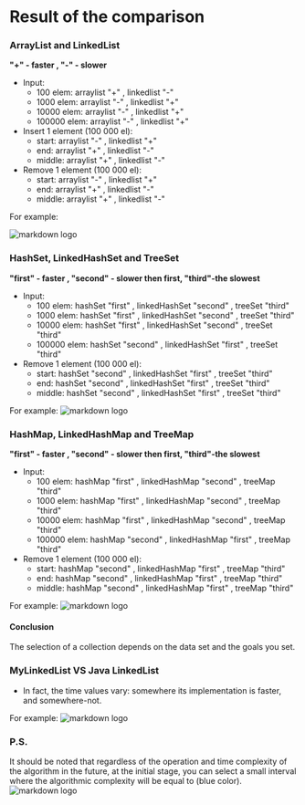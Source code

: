 # Result of the comparison

### ArrayList and LinkedList
 **"+" - faster , "-" - slower**
 - Input:
    + 100 elem: arraylist "+" , linkedlist "-" 
    + 1000 elem: arraylist "-" , linkedlist "+"
    + 10000 elem: arraylist "-" , linkedlist "+"
    + 100000 elem: arraylist "-" , linkedlist "+"
 - Insert 1 element (100 000 el):
    + start: arraylist "-" , linkedlist "+" 
    + end: arraylist "+" , linkedlist "-" 
    + middle: arraylist "+" , linkedlist "-" 
 - Remove 1 element (100 000 el):    
    + start: arraylist "-" , linkedlist "+" 
    + end: arraylist "+" , linkedlist "-" 
    + middle: arraylist "+" , linkedlist "-" 
    
  For example:
  
 ![markdown logo](https://sun9-29.userapi.com/impg/33h-zL6G896t7jCVBIk5OEIlpPrz433-E3TRbQ/CsfPU9SfdE0.jpg?size=537x348&quality=96&proxy=1&sign=eb59930d3b029961965db35ef7021b65&type=album)
    
### HashSet, LinkedHashSet and TreeSet
**"first" - faster , "second" - slower then first, "third"-the slowest**
- Input:
    + 100 elem: hashSet "first" , linkedHashSet "second" , treeSet "third" 
    + 1000 elem: hashSet "first" , linkedHashSet "second" , treeSet "third" 
    + 10000 elem: hashSet "first" , linkedHashSet "second" , treeSet "third" 
    + 100000 elem: hashSet "second" , linkedHashSet "first" , treeSet "third"
- Remove 1 element (100 000 el):
    + start: hashSet "second" , linkedHashSet "first" , treeSet "third" 
    + end: hashSet "second" , linkedHashSet "first" , treeSet "third" 
    + middle: hashSet "second" , linkedHashSet "first" , treeSet "third" 
 
For example:
   ![markdown logo](https://sun9-76.userapi.com/impg/Eu6VPDUDjEDnv62FwLaDHC_PU71Hbtt5HaaKyQ/H7n6lB-y3M8.jpg?size=481x288&quality=96&proxy=1&sign=5f70afb927f7f855f58bd8c9be049076&type=album)

### HashMap, LinkedHashMap and TreeMap  
**"first" - faster , "second" - slower then first, "third"-the slowest**
- Input:
    + 100 elem: hashMap "first" , linkedHashMap "second" , treeMap "third" 
    + 1000 elem: hashMap "first" , linkedHashMap "second" , treeMap "third"
    + 10000 elem: hashMap "first" , linkedHashMap "second" , treeMap "third" 
    + 100000 elem: hashMap "second" , linkedHashMap "first" , treeMap "third"
- Remove 1 element (100 000 el):
    + start: hashMap "second" , linkedHashMap "first" , treeMap "third" 
    + end: hashMap "second" , linkedHashMap "first" , treeMap "third" 
    + middle: hashMap "second" , linkedHashMap "first" , treeMap "third" 

For example:
   ![markdown logo](https://sun9-24.userapi.com/impg/akM_1GPLiwHiQsjTc2g70IokA43TEvDD-Mes6A/roatbi6YLyo.jpg?size=480x288&quality=96&proxy=1&sign=424d019b3b8b0e83fd5cfb7649270a46&type=album)
#### Conclusion 
The selection of a collection depends on the data set and the goals you set.

### MyLinkedList VS Java LinkedList
 - In fact, the time values vary: somewhere its implementation is faster, and somewhere-not.
 
For example:
   ![markdown logo](https://sun9-16.userapi.com/impg/HZSu4tbCOx6IZyLRG3LlpZoFlwmdu4SQGY5AvA/zytXH5Xz1_I.jpg?size=481x289&quality=96&proxy=1&sign=a25e5901ce4cf1f8cc1884ff8610770f&type=album)

### P.S.
It should be noted that regardless of the operation and time complexity of the algorithm in the future, at the initial stage, you can select a small interval where the algorithmic complexity will be equal to (blue color).
![markdown logo](https://webattach.mail.yandex.net/message_part_real/slide-42.jpg?exif_rotate=y&no_disposition=y&name=slide-42.jpg&sid=YWVzX3NpZDp7ImFlc0tleUlkIjoiMTc4IiwiaG1hY0tleUlkIjoiMTc4IiwiaXZCYXNlNjQiOiJOcFl5N3ViVlVXZ2R2NUs1dDNPS0hRPT0iLCJzaWRCYXNlNjQiOiJtWEw3ZnVUQklzWVBCN3NjVlJwaSs4MS94NUh5QXpway9GOVlmMndGRDl3TDBOekpYRkNWMysrT2FnNmZJVHN4YjVlRVQ4ZkdoeFZkS2RnOFhXVHh0QWlISytJZFU0Y2ZSQ2Qyb0h2WUJUdWxvc1FuS2ZMYzU2Ulg2Y01Mc1c3TyIsImhtYWNCYXNlNjQiOiJZVXBLV1l2VEFUSnZEQmovWTdvYnEzV01QUzV1b0k0TExjWE5lK0paTUpNPSJ9)